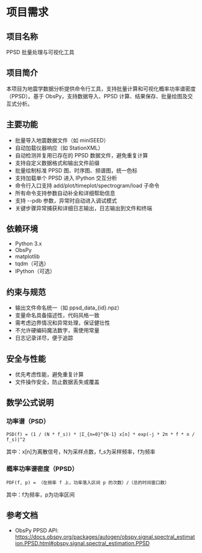 # 项目需求

## 项目名称
PPSD 批量处理与可视化工具

## 项目简介
本项目为地震学数据分析提供命令行工具，支持批量计算和可视化概率功率谱密度（PPSD）。基于 ObsPy，支持数据导入、PPSD 计算、结果保存、批量绘图及交互式分析。

## 主要功能
- 批量导入地震数据文件（如 miniSEED）
- 自动加载仪器响应（如 StationXML）
- 自动检测并复用已存在的 PPSD 数据文件，避免重复计算
- 支持自定义数据格式和输出文件前缀
- 批量绘制标准 PPSD 图、时序图、频谱图，统一色标
- 支持加载单个 PPSD 进入 IPython 交互分析
- 命令行入口支持 add/plot/timeplot/spectrogram/load 子命令
- 所有命令支持参数自动补全和详细帮助信息
- 支持 --pdb 参数，异常时自动进入调试模式
- 关键步骤异常捕获和详细日志输出，日志输出到文件和终端

## 依赖环境
- Python 3.x
- ObsPy
- matplotlib
- tqdm（可选）
- IPython（可选）

## 约束与规范
- 输出文件命名统一（如 ppsd_data_{id}.npz）
- 变量命名具备描述性，代码风格一致
- 需考虑边界情况和异常处理，保证健壮性
- 不允许硬编码魔法数字，需使用常量
- 日志记录详尽，便于追踪

## 安全与性能
- 优先考虑性能，避免重复计算
- 文件操作安全，防止数据丢失或覆盖

## 数学公式说明
### 功率谱（PSD）
```
PSD(f) = (1 / (N * f_s)) * |Σ_{n=0}^{N-1} x[n] * exp(-j * 2π * f * n / f_s)|^2
```
其中：x[n]为离散信号，N为采样点数，f_s为采样频率，f为频率

### 概率功率谱密度（PPSD）
```
PDF(f, p) = （在频率 f 上，功率落入区间 p 的次数）/（总的时间窗口数）
```
其中：f为频率，p为功率区间

## 参考文档
- ObsPy PPSD API: https://docs.obspy.org/packages/autogen/obspy.signal.spectral_estimation.PPSD.html#obspy.signal.spectral_estimation.PPSD
